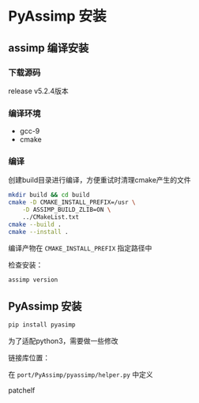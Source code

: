 # PyAssimp 安装

## assimp 编译安装

### 下载源码

release v5.2.4版本

### 编译环境

- gcc-9
- cmake

### 编译

创建build目录进行编译，方便重试时清理cmake产生的文件

```bash
mkdir build && cd build
cmake -D CMAKE_INSTALL_PREFIX=/usr \
    -D ASSIMP_BUILD_ZLIB=ON \
    ../CMakeList.txt
cmake --build .
cmake --install .
```

编译产物在 `CMAKE_INSTALL_PREFIX` 指定路径中

检查安装：

```bash
assimp version
```

## PyAssimp 安装

```bash
pip install pyasimp
```

为了适配python3，需要做一些修改

链接库位置：

在 `port/PyAssimp/pyassimp/helper.py` 中定义

patchelf
